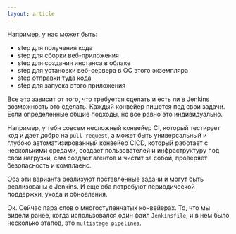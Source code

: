 ```yaml
---
layout: article
---
```

Например, у нас может быть:

- step для получения кода
- step для сборки веб-приложения
- step для создания инстанса в облаке
- step для установки веб-сервера в ОС этого экземпляра
- step отправки туда кода
- step для запуска этого приложения

Все это зависит от того, что требуется сделать и есть ли в Jenkins возможность это сделать. Каждый конвейер пишется под свои задачи. Если определенные общие подходы, но все равно это индивидуально.

Например, у тебя совсем несложный конвейер CI, который тестирует код и дает добро на `pull request`, а может быть универсальный и глубоко автоматизированный конвейер СICD, который работает с несколькими средами, создает пользователей и инфраструктуру под свои нагрузки, сам создает агентов и чистит за собой, проверяет безопасность и комплаенс.

Оба эти варианта реализуют поставленные задачи и могут быть реализованы с Jenkins. И еще оба потребуют периодической поддержки, ухода и обновления.

Ок. Сейчас пара слов о многоступенчатых конвейерах. То, что мы видели ранее, когда использовался один файл `Jenkinsfile`, и в нем было несколько этапов, это `multistage pipelines`.
